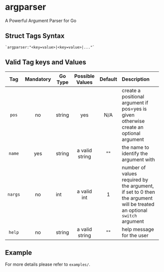 # argparser
A Powerful Argument Parser for Go

## Struct Tags Syntax
```
`argparser:"<key=value>|<key=value>|..."`
```

## Valid Tag keys and Values

| Tag | Mandatory | Go Type | Possible Values | Default | Description |
| :---: | :---: | --- | :---: | :---: | :--- |
| `pos` | no | string | yes | N/A | create a positional argument if pos=yes is given otherwise create an optional argument |
| `name` | yes | string | a valid string | "" |the name to identify the argument with |
| `nargs` | no | int | a valid int | 1 | number of values required by the argument, if set to 0 then the argument will be treated an optional `switch` argument |
| `help` | no | string | a valid string | "" | help message for the user |

## Example

For more details please refer to `examples/`.
